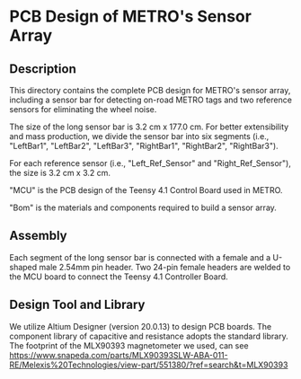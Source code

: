 # PCB Design of METRO's Sensor Array


## Description
This directory contains the complete PCB design for METRO's sensor array, including a sensor bar for detecting on-road METRO tags and two reference sensors for eliminating the wheel noise. 

The size of the long sensor bar is 3.2 cm x 177.0 cm.
For better extensibility and mass production, we divide the sensor bar into six segments (i.e., "LeftBar1", "LeftBar2", "LeftBar3", "RightBar1", "RightBar2", "RightBar3").

For each reference sensor (i.e., "Left_Ref_Sensor" and "Right_Ref_Sensor"), the size is 3.2 cm x 3.2 cm.

"MCU" is the PCB design of the Teensy 4.1 Control Board used in METRO. 

"Bom" is the materials and components required to build a sensor array.

## Assembly
Each segment of the long sensor bar is connected with a female and a U-shaped male 2.54mm pin header.
Two 24-pin female headers are welded to the MCU board to connect the Teensy 4.1 Controller Board.


## Design Tool and Library
We utilize Altium Designer (version 20.0.13) to design PCB boards.
The component library of capacitive and resistance adopts the standard library.
The footprint of the MLX90393 magnetometer we used, can see https://www.snapeda.com/parts/MLX90393SLW-ABA-011-RE/Melexis%20Technologies/view-part/551380/?ref=search&t=MLX90393


